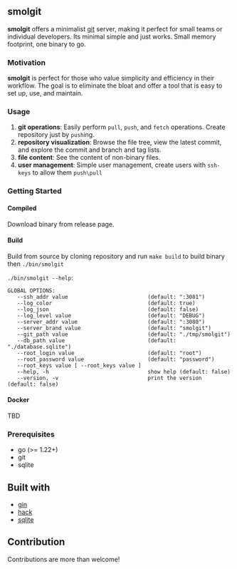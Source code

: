 ## smolgit

**smolgit** offers a minimalist [git](https://git-scm.com/) server, making it perfect for small teams or individual developers. Its minimal simple and just works. Small memory footprint, one binary to go.

### Motivation
**smolgit** is perfect for those who value simplicity and efficiency in their workflow. The goal is to eliminate the bloat and offer a tool that is easy to set up, use, and maintain.

### Usage

1. **git operations**: Easily perform `pull`, `push`, and `fetch` operations. Create repository just by `push`ing.
1. **repository visualization**: Browse the file tree, view the latest commit, and explore the commit and branch and tag lists.
1. **file content**: See the content of non-binary files.
1. **user management**: Simple user management, create users with `ssh-keys` to allow them `push\pull`


### Getting Started

#### Compiled

Download binary from release page.

#### Build

Build from source by cloning repository and run `make build` to build binary then `./bin/smolgit`

`./bin/smolgit --help`:

```shell
GLOBAL OPTIONS:
   --ssh_addr value                         (default: ":3081")
   --log_color                              (default: true)
   --log_json                               (default: false)
   --log_level value                        (default: "DEBUG")
   --server_addr value                      (default: ":3080")
   --server_brand value                     (default: "smolgit")
   --git_path value                         (default: "./tmp/smolgit")
   --db_path value                          (default: "./database.sqlite")
   --root_login value                       (default: "root")
   --root_password value                    (default: "password")
   --root_keys value [ --root_keys value ]
   --help, -h                               show help (default: false)
   --version, -v                            print the version (default: false)
```

#### Docker

TBD

### Prerequisites

- go (>= 1.22+)
- git
- sqlite


## Built with

- [gin](https://github.com/gin-gonic/gin)
- [hack](https://hackcss.egoist.dev/)
- [sqlite](https://www.sqlite.org/)

## Contribution

Contributions are more than welcome!
